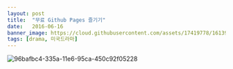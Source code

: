 ```yaml
---
layout: post
title:  "무료 Github Pages 즐기기"
date:   2016-06-16
banner_image: https://cloud.githubusercontent.com/assets/17419778/16139302/d6e10adc-3480-11e6-9800-0482b8cd2df7.PNG
tags: [drama, 미국드라마]
---
```








![96bafbc4-335a-11e6-95ca-450c92f05228](https://cloud.githubusercontent.com/assets/17419778/16139302/d6e10adc-3480-11e6-9800-0482b8cd2df7.PNG)
